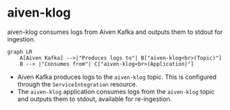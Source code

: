 # aiven-klog

aiven-klog consumes logs from Aiven Kafka and outputs them to stdout for ingestion.

```mermaid
graph LR
    A[Aiven Kafka] -->|"Produces logs to"| B["aiven-klog<br>(Topic)"]
    B --> |"Consumes from"| C["aiven-klog<br>(Application)"]
```

- Aiven Kafka produces logs to the `aiven-klog` topic. This is configured through the `ServiceIntegration` resource.
- The `aiven-klog` application consumes logs from the `aiven-klog` topic and outputs them to stdout, available for re-ingestion.
